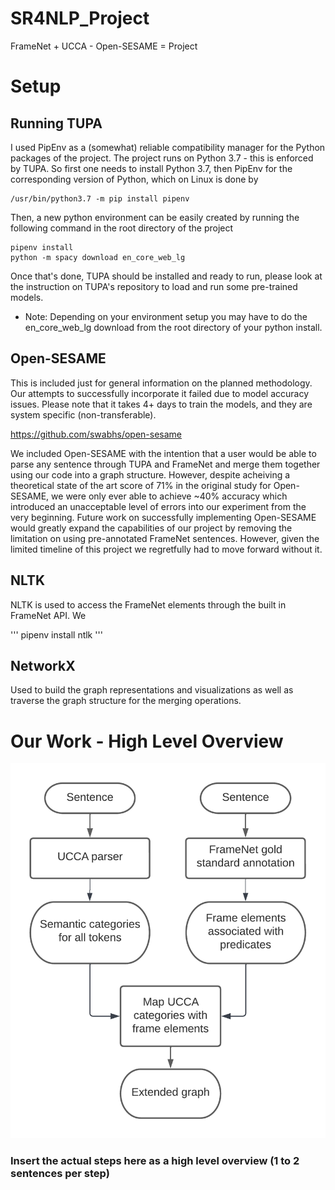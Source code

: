 # SR4NLP_Project
FrameNet + UCCA - Open-SESAME = Project

# Setup
## Running TUPA

I used PipEnv as a (somewhat) reliable compatibility manager for the Python packages of the project. The project runs on Python 3.7 - this is enforced by TUPA. So first one needs to install Python 3.7, then PipEnv for the corresponding version of Python, which on Linux is done by 

```
/usr/bin/python3.7 -m pip install pipenv
```

Then, a new python environment can be easily created by running the following command in the root directory of the project

```
pipenv install
python -m spacy download en_core_web_lg
```

Once that's done, TUPA should be installed and ready to run, please look at the instruction on TUPA's repository to load and run some pre-trained models.

* Note: Depending on your environment setup you may have to do the en_core_web_lg download from the root directory of your python install.

## Open-SESAME
This is included just for general information on the planned methodology. Our attempts to successfully incorporate it failed due to model accuracy issues. Please note that it takes 4+ days to train the models, and they are system specific (non-transferable).

https://github.com/swabhs/open-sesame

We included Open-SESAME with the intention that a user would be able to parse any sentence through TUPA and FrameNet and merge them together using our code into a graph structure. However, despite acheiving a theoretical state of the art score of 71% in the original study for Open-SESAME, we were only ever able to achieve ~40% accuracy which introduced an unacceptable level of errors into our experiment from the very beginning. Future work on successfully implementing Open-SESAME would greatly expand the capabilities of our project by removing the limitation on using pre-annotated FrameNet sentences. However, given the limited timeline of this project we regretfully had to move forward without it.

## NLTK
NLTK is used to access the FrameNet elements through the built in FrameNet API. We 

'''
pipenv install ntlk
'''

## NetworkX
Used to build the graph representations and visualizations as well as traverse the graph structure for the merging operations.

# Our Work - High Level Overview
![proposed_framework](https://github.com/PierreTsr/SR4NLP_Project/blob/main/srnlp.png)

### Insert the actual steps here as a high level overview (1 to 2 sentences per step)
